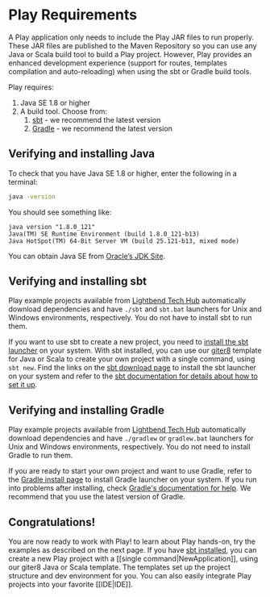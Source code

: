 <!--- Copyright (C) 2009-2019 Lightbend Inc. <https://www.lightbend.com> -->

# Play Requirements

A Play application only needs to include the Play JAR files to run properly. These JAR files are published to the Maven Repository so you can use any Java or Scala build tool to build a Play project. However, Play provides an enhanced development experience (support for routes, templates compilation and auto-reloading) when using the sbt or Gradle build tools.

Play requires:

1. Java SE 1.8 or higher
1. A build tool. Choose from:
    1. [sbt](#Verifying-and-installing-sbt) - we recommend the latest version
    1. [Gradle](#Verifying-and-installing-Gradle) - we recommend the latest version

## Verifying and installing Java

To check that you have Java SE 1.8 or higher, enter the following in a terminal:

```bash
java -version
```

You should see something like:

```
java version "1.8.0_121"
Java(TM) SE Runtime Environment (build 1.8.0_121-b13)
Java HotSpot(TM) 64-Bit Server VM (build 25.121-b13, mixed mode)
```

You can obtain Java SE from [Oracle’s JDK Site](https://www.oracle.com/technetwork/java/javase/downloads/index.html). 

## Verifying and installing sbt

Play example projects available from [Lightbend Tech Hub](https://developer.lightbend.com/start/?group=play) automatically download dependencies and have `./sbt` and `sbt.bat` launchers for Unix and Windows environments, respectively. You do not have to install sbt to run them.

If you want to use sbt to create a new project, you need to [install the sbt launcher](https://www.scala-sbt.org/download.html) on your system. With sbt installed, you can use our [giter8](http://www.foundweekends.org/giter8/) template for Java or Scala to create your own project with a single command, using `sbt new`. Find the links on the [sbt download page](https://www.scala-sbt.org/download.html) to install the sbt launcher on your system and refer to the [sbt documentation for details about how to set it up](https://www.scala-sbt.org/release/docs/Setup-Notes.html).

## Verifying and installing Gradle

Play example projects available from [Lightbend Tech Hub](https://developer.lightbend.com/start/?group=play) automatically download dependencies and have `./gradlew` or `gradlew.bat` launchers for Unix and Windows environments, respectively. You do not need to install Gradle to run them.

If you are ready to start your own project and want to use Gradle, refer to the [Gradle install page](https://gradle.org/install/) to install Gradle launcher on your system. If you run into problems after installing, check [Gradle's documentation for help](https://docs.gradle.org/4.6/userguide/troubleshooting.html#sec:troubleshooting_installation). We recommend that you use the latest version of Gradle.

## Congratulations!

You are now ready to work with Play! to learn about Play hands-on, try the examples as described on the next page. If you have [sbt installed](https://www.scala-sbt.org/1.x/docs/Setup.html), you can create a new Play  project with a [[single command|NewApplication]], using our giter8 Java or Scala template. The templates set up the project structure and dev environment for you. You can also easily integrate Play projects into your favorite [[IDE|IDE]].

